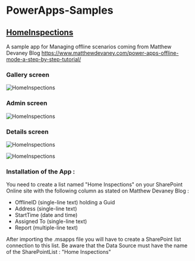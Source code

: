 # PowerApps-Samples
## [HomeInspections](https://github.com/MichelLaplane/PowerApps-Samples/tree/main/HomeInspections)

A sample app for Managing offline scenarios coming from Matthew Devaney Blog https://www.matthewdevaney.com/power-apps-offline-mode-a-step-by-step-tutorial/

### Gallery screen

![HomeInspections](https://github.com/MichelLaplane/PowerApps-Samples/raw/main/HomeInspections/Images/Gallery%20Browse.png)


### Admin screen

![HomeInspections](https://github.com/MichelLaplane/PowerApps-Samples/raw/main/HomeInspections/Images/Admin%20screen%2002.png)

### Details screen

![HomeInspections](https://github.com/MichelLaplane/PowerApps-Samples/raw/main/HomeInspections/Images/Details%2001.png)

![HomeInspections](https://github.com/MichelLaplane/PowerApps-Samples/raw/main/HomeInspections/Images/Details%2002.png)

### Installation of the App :

You need to create a list named "Home Inspections" on your SharePoint Online site with the following column as stated on Matthew Devaney Blog :

  - OfflineID (single-line text) holding a Guid
  - Address (single-line text)
  - StartTime (date and time)
  - Assigned To (single-line text)
  - Report (multiple-line text)

After importing the .msapps file you will have to create a SharePoint list connection to this list. Be aware that the Data Source must have the name of the SharePointList :  "Home Inspections"






